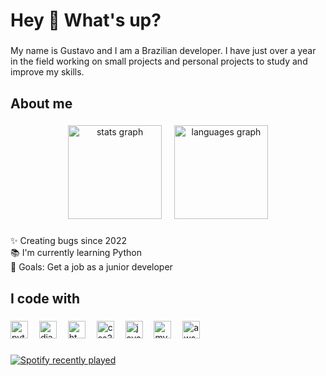 <h1 align="left">Hey 👋 What's up?</h1>

###

<p align="left">My name is Gustavo and I am a Brazilian developer. I have just over a year in the field working on small projects and personal projects to study and improve my skills.</p>

###

<h2 align="left">About me</h2>

###

<div align="center">
  <img src="https://github-readme-stats.vercel.app/api?username=devgustavoalves&hide_title=false&hide_rank=false&show_icons=true&include_all_commits=true&count_private=true&disable_animations=false&theme=tokyonight&locale=en&hide_border=false&order=1" height="150" alt="stats graph"  />
  <img width="12" />
  <img src="https://github-readme-stats.vercel.app/api/top-langs?username=devgustavoalves&locale=en&hide_title=false&layout=compact&card_width=320&langs_count=5&theme=tokyonight&hide_border=false&order=2" height="150" alt="languages graph"  />
</div>

###

<p align="left">✨ Creating bugs since 2022<br>📚 I'm currently learning Python<br>🎯 Goals: Get a job as a junior developer</p>



<div align="left>

  <img src="https://img.shields.io/badge/Ubuntu-E95420?style=for-the-badge&logo=ubuntu&logoColor=white" height="30" alt="ubuntu-logo"/>

</div>


###

<h2 align="left">I code with</h2>

###

<div align="left">
  <img src="https://img.shields.io/badge/Python-3776AB?style=for-the-badge&logo=python&logoColor=white" height="28" alt="python-logo"  />
  <img width="10" />
  <img src="https://img.shields.io/badge/Django-092E20?style=for-the-badge&logo=django&logoColor=white" height="28" alt="django-logo"  />
  <img width="10" />
  <img src="https://img.shields.io/badge/HTML5-E34F26?style=for-the-badge&logo=html5&logoColor=white" height="28" alt="html5-logo"  />
  <img width="10" />
  <img src="https://img.shields.io/badge/CSS3-1572B6?style=for-the-badge&logo=css3&logoColor=white" height="28" alt="css3logo"  />
  <img width="10" />
  <img src="https://img.shields.io/badge/JavaScript-323330?style=for-the-badge&logo=javascript&logoColor=F7DF1E" height="28" alt="javascript-logo"  />
  <img width="10" />
  <img src="https://img.shields.io/badge/MySQL-00000F?style=for-the-badge&logo=mysql&logoColor=white" height="28" alt="mysql-logo"  />
  <img width="10" />
  <img src="https://img.shields.io/badge/Amazon_AWS-232F3E?style=for-the-badge&logo=amazon-aws&logoColor=white" height="28" alt="aws-logo"  />
</div>

###

<div align="left">
  <a href="https://open.spotify.com/user/325g177loejelmoi7mf5oxqsn">
    <img src="https://spotify-recently-played-readme.vercel.app/api?user=325g177loejelmoi7mf5oxqsn&count=5&unique=true" alt="Spotify recently played"  />
  </a>
</div>

###
